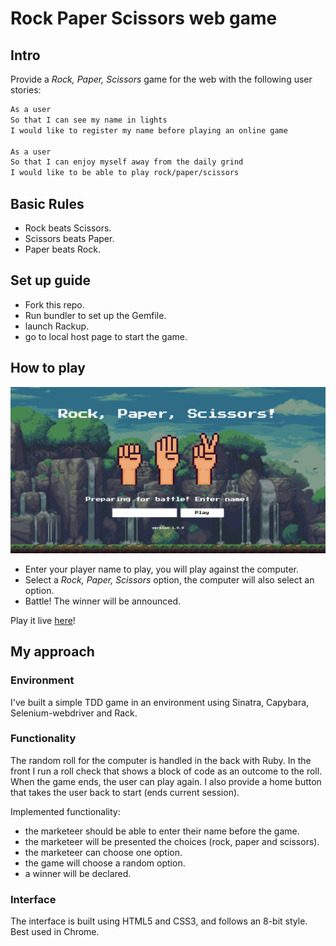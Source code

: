 # Rock Paper Scissors web game

Intro 
----

Provide a _Rock, Paper, Scissors_ game for the web with the following user stories:

```sh
As a user
So that I can see my name in lights
I would like to register my name before playing an online game

As a user
So that I can enjoy myself away from the daily grind
I would like to be able to play rock/paper/scissors
```

## Basic Rules

- Rock beats Scissors.
- Scissors beats Paper.
- Paper beats Rock.

## Set up guide
- Fork this repo.
- Run bundler to set up the Gemfile.
- launch Rackup.
- go to local host page to start the game.

## How to play
![Start](https://raw.githubusercontent.com/j-rods/rps-challenge/master/public/start.png)

- Enter your player name to play, you will play against the computer.
- Select a _Rock, Paper, Scissors_ option, the computer will also select an option.
- Battle! The winner will be announced.

Play it live [here](https://the-rps.herokuapp.com/)!

## My approach

### Environment

I've built a simple TDD game in an environment using Sinatra, Capybara, Selenium-webdriver and Rack.

### Functionality

The random roll for the computer is handled in the back with Ruby. In the front I run a roll check that shows a block of code as an outcome to the roll.
When the game ends, the user can play again.
I also provide a home button that takes the user back to start (ends current session).

Implemented functionality:

- the marketeer should be able to enter their name before the game.
- the marketeer will be presented the choices (rock, paper and scissors).
- the marketeer can choose one option.
- the game will choose a random option.
- a winner will be declared.

### Interface

The interface is built using HTML5 and CSS3, and follows an 8-bit style.
Best used in Chrome.



